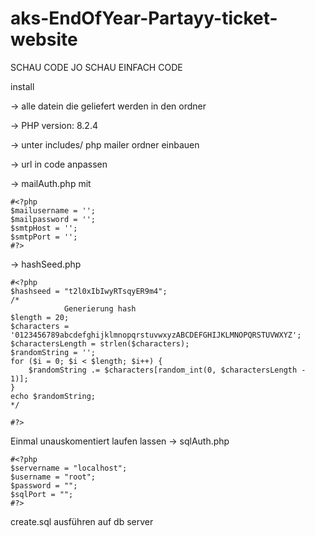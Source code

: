 # aks-EndOfYear-Partayy-ticket-website
SCHAU CODE JO SCHAU EINFACH CODE 

install


-> alle datein die geliefert werden in den ordner 

-> PHP version: 8.2.4 

-> unter includes/ php mailer ordner einbauen

-> url in code anpassen

-> mailAuth.php mit 
```
#<?php
$mailusername = '';
$mailpassword = '';
$smtpHost = '';
$smtpPort = '';
#?>
```
-> hashSeed.php
```
#<?php
$hashseed = "t2l0xIbIwyRTsqyER9m4";
/*
            Generierung hash
$length = 20;
$characters = '0123456789abcdefghijklmnopqrstuvwxyzABCDEFGHIJKLMNOPQRSTUVWXYZ';
$charactersLength = strlen($characters);
$randomString = '';
for ($i = 0; $i < $length; $i++) {
    $randomString .= $characters[random_int(0, $charactersLength - 1)];
}
echo $randomString;
*/

#?>
```
Einmal unauskomentiert laufen lassen 
-> sqlAuth.php
```
#<?php
$servername = "localhost";
$username = "root";
$password = "";
$sqlPort = "";
#?>
```

create.sql ausführen auf db server 
